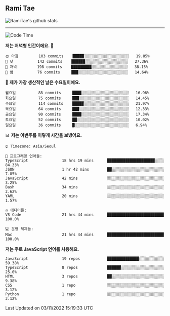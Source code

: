 ## Rami Tae

![RamiTae's github stats](https://github-readme-stats.vercel.app/api?username=RamiTae&show_icons=true&theme=tokyonight)

---
<!--START_SECTION:waka-->
![Code Time](http://img.shields.io/badge/Code%20Time-492%20hrs-blue)

**저는 저녁형 인간이에요. 🦉** 

```text
🌞 아침         103 commits    █████░░░░░░░░░░░░░░░░░░░░   19.85% 
🌆 낮　         142 commits    ██████░░░░░░░░░░░░░░░░░░░   27.36% 
🌃 저녁         198 commits    █████████░░░░░░░░░░░░░░░░   38.15% 
🌙 밤　         76 commits     ███░░░░░░░░░░░░░░░░░░░░░░   14.64%

```
📅 **제가 가장 생산적인 날은 수요일이에요.** 

```text
월요일          88 commits     ████░░░░░░░░░░░░░░░░░░░░░   16.96% 
화요일          75 commits     ███░░░░░░░░░░░░░░░░░░░░░░   14.45% 
수요일          114 commits    █████░░░░░░░░░░░░░░░░░░░░   21.97% 
목요일          64 commits     ███░░░░░░░░░░░░░░░░░░░░░░   12.33% 
금요일          90 commits     ████░░░░░░░░░░░░░░░░░░░░░   17.34% 
토요일          52 commits     ██░░░░░░░░░░░░░░░░░░░░░░░   10.02% 
일요일          36 commits     █░░░░░░░░░░░░░░░░░░░░░░░░   6.94%

```


📊 **저는 이번주를 이렇게 시간을 보냈어요.** 

```text
⌚︎ Timezone: Asia/Seoul

💬 프로그래밍 언어들: 
TypeScript               18 hrs 19 mins      █████████████████████░░░░   84.33% 
JSON                     1 hr 42 mins        ██░░░░░░░░░░░░░░░░░░░░░░░   7.85% 
JavaScript               42 mins             ░░░░░░░░░░░░░░░░░░░░░░░░░   3.25% 
Bash                     34 mins             ░░░░░░░░░░░░░░░░░░░░░░░░░   2.62% 
YAML                     20 mins             ░░░░░░░░░░░░░░░░░░░░░░░░░   1.57%

🔥 에디터들: 
VS Code                  21 hrs 44 mins      █████████████████████████   100.0%

💻 운영 체제들: 
Mac                      21 hrs 44 mins      █████████████████████████   100.0%

```

**저는 주로 JavaScript 언어를 사용해요.** 

```text
JavaScript               19 repos            ██████████████░░░░░░░░░░░   59.38% 
TypeScript               8 repos             ██████░░░░░░░░░░░░░░░░░░░   25.0% 
HTML                     3 repos             ██░░░░░░░░░░░░░░░░░░░░░░░   9.38% 
CSS                      1 repo              ░░░░░░░░░░░░░░░░░░░░░░░░░   3.12% 
Python                   1 repo              ░░░░░░░░░░░░░░░░░░░░░░░░░   3.12%

```



 Last Updated on 03/11/2022 15:19:33 UTC
<!--END_SECTION:waka-->
